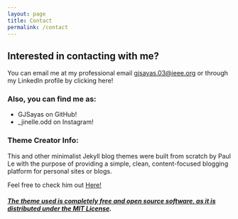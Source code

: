 ```yaml
---
layout: page
title: Contact
permalink: /contact
---
```

## Interested in contacting with me?
You can email me at my professional email [gjsayas.03@ieee.org](<mail.to:gjsayas.03@ieee.org>) or through my LinkedIn profile by clicking <a herf="www.linkedin.com/in/getsie-jinelle-sayas-de-la-rosa-a02a97242">here!

### Also, you can find me as: 
- GJSayas on <a hred="https://github.com/GJSayas">GitHub!
- _jinelle.odd on <a hred="https://www.instagram.com/_jinelle.odd/">Instagram!



### Theme Creator Info: 
This and other minimalist Jekyll blog themes were built from scratch by Paul Le with the purpose of providing a simple, clean, content-focused blogging platform for personal sites or blogs. 

Feel free to check him out <a href="https://github.com/LeNPaul/"> Here!

##### The theme used is completely free and open source software, as it is distributed under the [MIT License](http://choosealicense.com/licenses/mit/).

